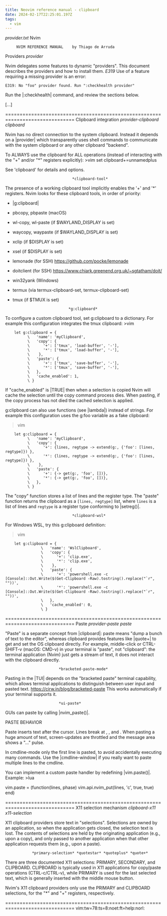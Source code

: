 ```yaml
---
title: Neovim reference manual - clipboard
date: 2024-02-17T22:25:01.197Z
tags:
  - vim
---
```


*provider.txt*		Nvim


		 NVIM REFERENCE MANUAL    by Thiago de Arruda


Providers					*provider*

Nvim delegates some features to dynamic "providers". This document describes
the providers and how to install them.
						*E319*
Use of a feature requiring a missing provider is an error:  

    E319: No "foo" provider found. Run ":checkhealth provider"

Run the |:checkhealth| command, and review the sections below.

[...]

==============================================================================
Clipboard integration			      *provider-clipboard* *clipboard*

Nvim has no direct connection to the system clipboard. Instead it depends on
a |provider| which transparently uses shell commands to communicate with the
system clipboard or any other clipboard "backend".

To ALWAYS use the clipboard for ALL operations (instead of interacting with
the "+" and/or "*" registers explicitly): >vim
    set clipboard+=unnamedplus

See 'clipboard' for details and options.

							      *clipboard-tool*
The presence of a working clipboard tool implicitly enables the '+' and '*'
registers. Nvim looks for these clipboard tools, in order of priority:

  - |g:clipboard|
  - pbcopy, pbpaste (macOS)
  - wl-copy, wl-paste (if $WAYLAND_DISPLAY is set)
  - waycopy, waypaste (if $WAYLAND_DISPLAY is set)
  - xclip (if $DISPLAY is set)
  - xsel (if $DISPLAY is set)
  - lemonade (for SSH) https://github.com/pocke/lemonade
  - doitclient (for SSH) https://www.chiark.greenend.org.uk/~sgtatham/doit/
  - win32yank (Windows)
  - termux (via termux-clipboard-set, termux-clipboard-set)
  - tmux (if $TMUX is set)

								 *g:clipboard*
To configure a custom clipboard tool, set g:clipboard to a dictionary.
For example this configuration integrates the tmux clipboard: >vim

```
    let g:clipboard = {
          \   'name': 'myClipboard',
          \   'copy': {
          \      '+': ['tmux', 'load-buffer', '-'],
          \      '*': ['tmux', 'load-buffer', '-'],
          \    },
          \   'paste': {
          \      '+': ['tmux', 'save-buffer', '-'],
          \      '*': ['tmux', 'save-buffer', '-'],
          \   },
          \   'cache_enabled': 1,
          \ }
```

If "cache_enabled" is |TRUE| then when a selection is copied Nvim will cache
the selection until the copy command process dies. When pasting, if the copy
process has not died the cached selection is applied.

g:clipboard can also use functions (see |lambda|) instead of strings.
For example this configuration uses the g:foo variable as a fake clipboard:
>vim

```
    let g:clipboard = {
          \   'name': 'myClipboard',
          \   'copy': {
          \      '+': {lines, regtype -> extend(g:, {'foo': [lines, regtype]}) },
          \      '*': {lines, regtype -> extend(g:, {'foo': [lines, regtype]}) },
          \    },
          \   'paste': {
          \      '+': {-> get(g:, 'foo', [])},
          \      '*': {-> get(g:, 'foo', [])},
          \   },
          \ }
```

The "copy" function stores a list of lines and the register type. The "paste"
function returns the clipboard as a `[lines, regtype]` list, where `lines` is
a list of lines and `regtype` is a register type conforming to |setreg()|.

							      *clipboard-wsl*
For Windows WSL, try this g:clipboard definition:
>vim

```
    let g:clipboard = {
                \   'name': 'WslClipboard',
                \   'copy': {
                \      '+': 'clip.exe',
                \      '*': 'clip.exe',
                \    },
                \   'paste': {
                \      '+': 'powershell.exe -c [Console]::Out.Write($(Get-Clipboard -Raw).tostring().replace("`r", ""))',
                \      '*': 'powershell.exe -c [Console]::Out.Write($(Get-Clipboard -Raw).tostring().replace("`r", ""))',
                \   },
                \   'cache_enabled': 0,
                \ }
```


==============================================================================
Paste							*provider-paste* *paste*

"Paste" is a separate concept from |clipboard|: paste means "dump a bunch of
text to the editor", whereas clipboard provides features like |quote+| to get
and set the OS clipboard directly.  For example, middle-click or CTRL-SHIFT-v
(macOS: CMD-v) in your terminal is "paste", not "clipboard": the terminal
application (Nvim) just gets a stream of text, it does not interact with the
clipboard directly.

							*bracketed-paste-mode*
Pasting in the |TUI| depends on the "bracketed paste" terminal capability,
which allows terminal applications to distinguish between user input and
pasted text.  https://cirw.in/blog/bracketed-paste
This works automatically if your terminal supports it.

							*ui-paste*
GUIs can paste by calling |nvim_paste()|.

PASTE BEHAVIOR  

Paste inserts text after the cursor.  Lines break at <NL>, <CR>, and <CR><NL>.
When pasting a huge amount of text, screen-updates are throttled and the
message area shows a "..." pulse.

In cmdline-mode only the first line is pasted, to avoid accidentally executing
many commands.  Use the |cmdline-window| if you really want to paste multiple
lines to the cmdline.

You can implement a custom paste handler by redefining |vim.paste()|.
Example: >lua

  vim.paste = (function(lines, phase)
    vim.api.nvim_put(lines, 'c', true, true)
  end)

==============================================================================
X11 selection mechanism			      *clipboard-x11* *x11-selection*

X11 clipboard providers store text in "selections". Selections are owned by an
application, so when the application gets closed, the selection text is lost.
The contents of selections are held by the originating application (e.g., upon
a copy), and only passed to another application when that other application
requests them (e.g., upon a paste).

				*primary-selection* *quotestar* *quoteplus* *quote+*

There are three documented X11 selections: PRIMARY, SECONDARY, and CLIPBOARD.
CLIPBOARD is typically used in X11 applications for copy/paste operations
(CTRL-c/CTRL-v), while PRIMARY is used for the last selected text, which is
generally inserted with the middle mouse button.

Nvim's X11 clipboard providers only use the PRIMARY and CLIPBOARD selections,
for the "*" and "+" registers, respectively.

==============================================================================
 vim:tw=78:ts=8:noet:ft=help:norl:
